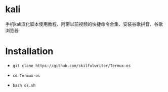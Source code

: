 # kali
手机kali汉化脚本使用教程、附带以前视频的快捷命令合集、安装谷歌拼音、谷歌浏览器
# Installation



* `git clone https://github.com/skilfulwriter/Termux-os`

* `cd Termux-os`

* `bash os.sh`
